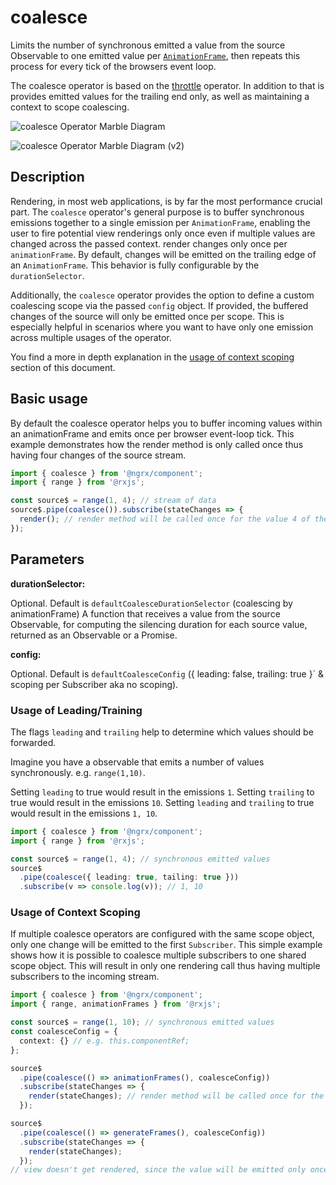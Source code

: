 # coalesce

Limits the number of synchronous emitted a value from the source Observable to
one emitted value per [`AnimationFrame`](https://developer.mozilla.org/en-US/search?q=AnimationFrame),
then repeats this process for every tick of the browsers event loop.

The coalesce operator is based on the [throttle](https://rxjs-dev.firebaseapp.com/api/operators/throttle) operator.
In addition to that is provides emitted values for the trailing end only, as well as maintaining a context to scope coalescing.

![coalesce Operator Marble Diagram](generated/images/guide/component/coalesce.png)

![coalesce Operator Marble Diagram (v2)](generated/images/guide/component/coalesce_2.png)

## Description

Rendering, in most web applications, is by far the most performance crucial part.
The `coalesce` operator's general purpose is to buffer synchronous emissions together
to a single emission per `AnimationFrame`,
enabling the user to fire potential view renderings only once even if multiple values are changed across the passed context.
render changes only once per `animationFrame`.
By default, changes will be emitted on the trailing edge of an `AnimationFrame`.
This behavior is fully configurable by the `durationSelector`.

Additionally, the `coalesce` operator provides the option to define a custom coalescing scope via the passed `config` object.
If provided, the buffered changes of the source will only be emitted once per scope.
This is especially helpful in scenarios where you want to have only one emission across multiple usages of the operator.

You find a more in depth explanation in the [usage of context scoping](#usage-of-context-scoping) section of this document.

## Basic usage

By default the coalesce operator helps you to buffer incoming values within an animationFrame and emits once per browser event-loop tick.
This example demonstrates how the render method is only called once thus having four changes of the source stream.

```typescript
import { coalesce } from '@ngrx/component';
import { range } from '@rxjs';

const source$ = range(1, 4); // stream of data
source$.pipe(coalesce()).subscribe(stateChanges => {
  render(); // render method will be called once for the value 4 of the stream
});
```

## Parameters

**durationSelector:**

Optional. Default is `defaultCoalesceDurationSelector` (coalescing by animationFrame)
A function that receives a value from the source Observable, for computing the silencing duration for each source value, returned as an Observable or a Promise.

**config:**

Optional. Default is `defaultCoalesceConfig` ({ leading: false, trailing: true }` & scoping per Subscriber aka no scoping).

### Usage of Leading/Training

The flags `leading` and `trailing` help to determine which values should be forwarded.

Imagine you have a observable that emits a number of values synchronously. e.g. `range(1,10)`.

Setting `leading` to true would result in the emissions `1`.
Setting `trailing` to true would result in the emissions `10`.
Setting `leading` and `trailing` to true would result in the emissions `1, 10`.

```typescript
import { coalesce } from '@ngrx/component';
import { range } from '@rxjs';

const source$ = range(1, 4); // synchronous emitted values
source$
  .pipe(coalesce({ leading: true, tailing: true }))
  .subscribe(v => console.log(v)); // 1, 10
```

### Usage of Context Scoping

If multiple coalesce operators are configured with the same scope object, only one change will be emitted to the first `Subscriber`.
This simple example shows how it is possible to coalesce multiple subscribers to one shared scope object. This will result in
only one rendering call thus having multiple subscribers to the incoming stream.

```typescript
import { coalesce } from '@ngrx/component';
import { range, animationFrames } from '@rxjs';

const source$ = range(1, 10); // synchronous emitted values
const coalesceConfig = {
  context: {} // e.g. this.componentRef;
};

source$
  .pipe(coalesce(() => animationFrames(), coalesceConfig))
  .subscribe(stateChanges => {
    render(stateChanges); // render method will be called once for the value 4 of the stream
  });

source$
  .pipe(coalesce(() => generateFrames(), coalesceConfig))
  .subscribe(stateChanges => {
    render(stateChanges);
  });
// view doesn't get rendered, since the value will be emitted only once per scope
```
